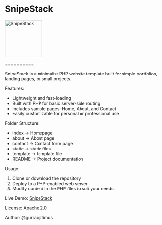 <h1 align="left">SnipeStack </h1>
<img align="center" alt="SnipeStack" src="https://raw.githubusercontent.com/gurraoptimus/SnipeStack/gh-page/assets/SnipeStack.ico" alt="SnipeStack Logo" width="120" />

==========

SnipeStack is a minimalist PHP website template built for simple portfolios, landing pages, or small projects.

Features:
- Lightweight and fast-loading
- Built with PHP for basic server-side routing
- Includes sample pages: Home, About, and Contact
- Easily customizable for personal or professional use

Folder Structure:
- index              -> Homepage
- about              -> About page
- contact            -> Contact form page
- static             -> static files
- template           -> template file
- README             -> Project documentation

Usage:
1. Clone or download the repository.
2. Deploy to a PHP-enabled web server.
3. Modify content in the PHP files to suit your needs.

Live Demo:
[SnipeStack](https://gurraoptimus.github.io/SnipeStack/)

License:
Apache 2.0

Author:
@gurraoptimus
